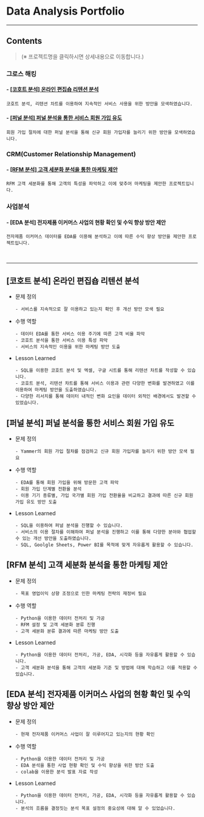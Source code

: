 # **Data Analysis Portfolio**
- - -
## **Contents**
> (※ 프로젝트명을 클릭하시면 상세내용으로 이동합니다.)
### **그로스 해킹**
#### - [\[코호트 분석\] 온라인 편집숍 리텐션 분석](https://github.com/videpurple/portfolio/tree/main/%EC%BD%94%ED%98%B8%ED%8A%B8%EB%B6%84%EC%84%9D)
```코호트 분석, 리텐션 차트를 이용하여 지속적인 서비스 사용을 위한 방안을 모색하였습니다.```
#### - [\[퍼널 분석\] 퍼널 분석을 통한 서비스 회원 가입 유도](https://github.com/videpurple/portfolio/tree/main/%ED%8D%BC%EB%84%90%EB%B6%84%EC%84%9D)
```회원 가입 절차에 대한 퍼널 분석을 통해 신규 회원 가입자를 늘리기 위한 방안을 모색하였습니다.```
### **CRM(Customer Relationship Management)**
#### - [\[RFM 분석\] 고객 세분화 분석을 통한 마케팅 제안](https://github.com/videpurple/portfolio/tree/main/RFM%EB%B6%84%EC%84%9D#%EA%B3%A0%EA%B0%9D-%EC%84%B8%EB%B6%84%ED%99%94-%EB%B6%84%EC%84%9D%EC%9D%84-%ED%86%B5%ED%95%9C-%EB%A7%88%EC%BC%80%ED%8C%85-%EC%A0%9C%EC%95%88)
```RFM 고객 세분화를 통해 고객의 특성을 파악하고 이에 맞추어 마케팅을 제안한 프로젝트입니다.```
### **사업분석**
#### - \[EDA 분석\] 전자제품 이커머스 사업의 현황 확인 및 수익 향상 방안 제안
```전자제품 이커머스 데이터를 EDA를 이용해 분석하고 이에 따른 수익 향상 방안을 제안한 프로젝트입니다.```

<br>

---

## \[코호트 분석\] 온라인 편집숍 리텐션 분석
- 문제 정의

  ```
  - 서비스를 지속적으로 잘 이용하고 있는지 확인 후 개선 방안 모색 필요
  ```
- 수행 역할
  ```
  - 데이터 EDA를 통한 서비스 이용 주기에 따른 고객 비율 파악
  - 코호트 분석을 통한 서비스 이용 특성 파악
  - 서비스의 지속적인 이용을 위한 마케팅 방안 도출
  ```
- Lesson Learned
  ```
  - SQL을 이용한 코호트 분석 및 엑셀, 구글 시트를 통해 리텐션 차트를 작성할 수 있습니다.
  - 코호트 분석, 리텐션 차트를 통해 서비스 이용과 관련 다양한 변화를 발견하였고 이를 이용하여 마케팅 방안을 도출하였습니다.
  - 다양한 리서치를 통해 데이터 내적인 변화 요인을 데이터 외적인 배경에서도 발견할 수 있었습니다.
  ```


## \[퍼널 분석\] 퍼널 분석을 통한 서비스 회원 가입 유도
- 문제 정의

  ```
  - Yammer의 회원 가입 절차를 점검하고 신규 회원 가입자를 늘리기 위한 방안 모색 필요
  ```
- 수행 역할
  ```
  - EDA를 통해 회원 가입을 위해 방문한 고객 파악
  - 회원 가입 단계별 전환율 분석
  - 이용 기기 종류별, 가입 국가별 회원 가입 전환율을 비교하고 결과에 따른 신규 회원 가입 유도 방안 도출
  ```
- Lesson Learned
  ```
  - SQL을 이용하여 퍼널 분석을 진행할 수 있습니다.
  - 서비스의 이용 절차를 이해하여 퍼널 분석을 진행하고 이를 통해 다양한 분야와 협업할 수 있는 개선 방안을 도출하였습니다.
  - SQL, Goolgle Sheets, Power BI를 목적에 맞게 자유롭게 활용할 수 있습니다.
  ```

## \[RFM 분석\] 고객 세분화 분석을 통한 마케팅 제안
- 문제 정의

  ```
  - 목표 영업이익 상향 조정으로 인한 마케팅 전략의 재정비 필요
  ```
- 수행 역할
  ```
  - Python을 이용한 데이터 전처리 및 가공
  - RFM 설정 및 고객 세분화 분류 진행
  - 고객 세분화 분류 결과에 따른 마케팅 방안 도출
  ```
- Lesson Learned
  ```
  - Python을 이용한 데이터 전처리, 가공, EDA, 시각화 등을 자유롭게 활용할 수 있습니다.
  - 고객 세분화 분석을 통해 고객의 세분화 기준 및 방법에 대해 학습하고 이를 적용할 수 있습니다.
  ```

## \[EDA 분석\] 전자제품 이커머스 사업의 현황 확인 및 수익 향상 방안 제안
- 문제 정의

  ```
  - 현재 전자제품 이커머스 사업이 잘 이루어지고 있는지의 현황 확인
  ```
- 수행 역할
  ```
  - Python을 이용한 데이터 전처리 및 가공
  - EDA 분석을 통한 사업 현황 확인 및 수익 향상을 위한 방안 도출
  - colab을 이용한 분석 발표 자료 작성
  ```
- Lesson Learned
  ```
  - Python을 이용한 데이터 전처리, 가공, EDA, 시각화 등을 자유롭게 활용할 수 있습니다.
  - 분석의 흐름을 결정짓는 분석 목표 설정의 중요성에 대해 알 수 있었습니다.
  ```



